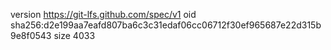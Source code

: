 version https://git-lfs.github.com/spec/v1
oid sha256:d2e199aa7eafd807ba6c3c31edaf06cc06712f30ef965687e22d315b9e8f0543
size 4033
